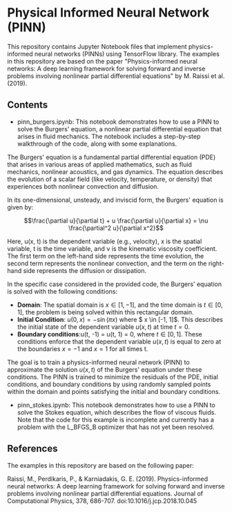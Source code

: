 # Physical Informed Neural Network (PINN)

This repository contains Jupyter Notebook files that implement physics-informed neural networks (PINNs) using TensorFlow library. The examples in this repository are based on the paper "Physics-informed neural networks: A deep learning framework for solving forward and inverse problems involving nonlinear partial differential equations" by M. Raissi et al. (2019).

## Contents

- pinn_burgers.ipynb: This notebook demonstrates how to use a PINN to solve the Burgers' equation, a nonlinear partial differential equation that arises in fluid mechanics. The notebook includes a step-by-step walkthrough of the code, along with some explanations.

The Burgers' equation is a fundamental partial differential equation (PDE) that arises in various areas of applied mathematics, such as fluid mechanics, nonlinear acoustics, and gas dynamics. The equation describes the evolution of a scalar field (like velocity, temperature, or density) that experiences both nonlinear convection and diffusion.

In its one-dimensional, unsteady, and inviscid form, the Burgers' equation is given by:

$$\frac{\partial u}{\partial t} + u \frac{\partial u}{\partial x} = \nu \frac{\partial^2 u}{\partial x^2}$$

Here, u(x, t) is the dependent variable (e.g., velocity), x is the spatial variable, t is the time variable, and ν is the kinematic viscosity coefficient. The first term on the left-hand side represents the time evolution, the second term represents the nonlinear convection, and the term on the right-hand side represents the diffusion or dissipation.

In the specific case considered in the provided code, the Burgers' equation is solved with the following conditions:

- **Domain**: The spatial domain is $x \in [1,-1]$, and the time domain is $t \in [0,1]$, the problem is being solved within this rectangular domain.
- **Initial Condition**: $u(0, x) = -\sin(\pi x)$ where $ x \in [-1, 1]$. This describes the initial state of the dependent variable $u(x, t)$ at time $t = 0$.
- **Boundary conditions**:u(t, -1) = u(t, 1) = 0, where $t \in [0,1]$. These conditions enforce that the dependent variable $u(x, t)$ is equal to zero at the boundaries $x = -1$ and $x = 1$ for all times t.



The goal is to train a physics-informed neural network (PINN) to approximate the solution $u(x, t)$ of the Burgers' equation under these conditions. The PINN is trained to minimize the residuals of the PDE, initial conditions, and boundary conditions by using randomly sampled points within the domain and points satisfying the initial and boundary conditions.

- pinn_stokes.ipynb: This notebook demonstrates how to use a PINN to solve the Stokes equation, which describes the flow of viscous fluids. Note that the code for this example is incomplete and currently has a problem with the L_BFGS_B optimizer that has not yet been resolved.

## References
The examples in this repository are based on the following paper:

Raissi, M., Perdikaris, P., & Karniadakis, G. E. (2019). Physics-informed neural networks: A deep learning framework for solving forward and inverse problems involving nonlinear partial differential equations. Journal of Computational Physics, 378, 686-707. doi:10.1016/j.jcp.2018.10.045
